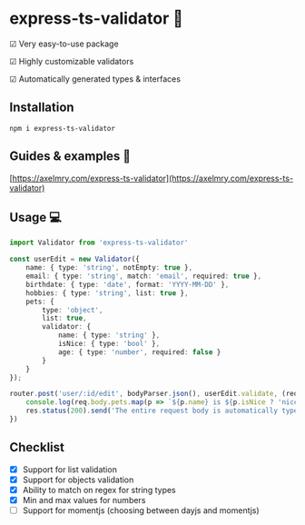 # express-ts-validator 👋
☑ Very easy-to-use package

☑ Highly customizable validators

☑ Automatically generated types & interfaces

## Installation 
`npm i express-ts-validator`


## Guides & examples 👀

[https://axelmry.com/express-ts-validator](https://axelmry.com/express-ts-validator)


## Usage 💻

```typescript
import Validator from 'express-ts-validator'

const userEdit = new Validator({
    name: { type: 'string', notEmpty: true },
    email: { type: 'string', match: 'email', required: true },
    birthdate: { type: 'date', format: 'YYYY-MM-DD' },
    hobbies: { type: 'string', list: true },
    pets: {
        type: 'object', 
        list: true, 
        validator: {
            name: { type: 'string' },
            isNice: { type: 'bool' },
            age: { type: 'number', required: false }
        }
    } 
});

router.post('user/:id/edit', bodyParser.json(), userEdit.validate, (req: typeof userEdit.Request, res: Response) => {
    console.log(req.body.pets.map(p => `${p.name} is ${p.isNice ? 'nice' : 'naughty'}`))
    res.status(200).send('The entire request body is automatically typed !')
})

```
## Checklist
- [x] Support for list validation
- [x] Support for objects validation
- [x] Ability to match on regex for string types
- [x] Min and max values for numbers
- [ ] Support for momentjs (choosing between dayjs and momentjs)
